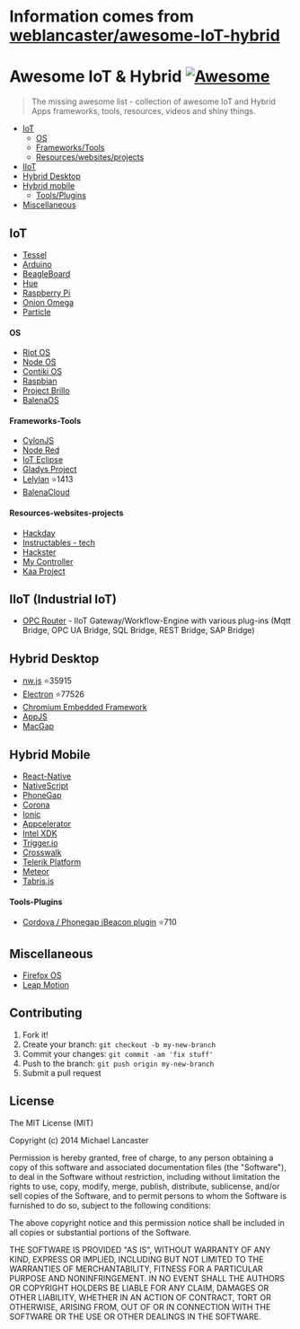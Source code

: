 # Information comes from [weblancaster/awesome-IoT-hybrid](https://github.com/weblancaster/awesome-IoT-hybrid)
# Awesome IoT & Hybrid [![Awesome](https://cdn.rawgit.com/sindresorhus/awesome/d7305f38d29fed78fa85652e3a63e154dd8e8829/media/badge.svg)](https://github.com/sindresorhus/awesome)

> The missing awesome list - collection of awesome IoT and Hybrid Apps frameworks, tools, resources, videos and shiny things.


- [IoT](#iot)
	- [OS](#os)
	- [Frameworks/Tools](#frameworks-tools)
	- [Resources/websites/projects](#resources-websites-projects)
- [IIoT](#iiot)
- [Hybrid Desktop](#hybrid-desktop)
- [Hybrid mobile](#hybrid-mobile)
	- [Tools/Plugins](#tools-plugins)
- [Miscellaneous](#miscellaneous)

## IoT
- [Tessel](https://tessel.io/)
- [Arduino](http://www.arduino.cc/)
- [BeagleBoard](http://beagleboard.org/bone)
- [Hue](http://www.developers.meethue.com/)
- [Raspberry Pi](https://www.raspberrypi.org/)
- [Onion Omega](https://www.kickstarter.com/projects/onion/onion-omega-invention-platform-for-the-internet-of/video_share)
- [Particle](https://www.particle.io/)

#### OS
- [Riot OS](http://www.riot-os.org/)
- [Node OS](https://node-os.com/)
- [Contiki OS](http://www.contiki-os.org/)
- [Raspbian](http://raspbian.org/)
- [Project Brillo](https://developers.google.com/brillo/)
- [BalenaOS](https://www.balena.io/os/)

#### Frameworks-Tools
- [CylonJS](http://cylonjs.com/)
- [Node Red](http://nodered.org/)
- [IoT Eclipse](http://iot.eclipse.org)
- [Gladys Project](http://gladysproject.com)
- [Lelylan](https://github.com/lelylan/lelylan) :star:1413
- [BalenaCloud](https://www.balena.io/)

#### Resources-websites-projects
- [Hackday](https://hackaday.io/projects)
- [Instructables - tech](http://www.instructables.com/tag/type-id/category-technology/)
- [Hackster](http://www.hackster.io/)
- [My Controller](https://www.mycontroller.org/#/home)
- [Kaa Project](https://www.kaaproject.org/)

## IIoT (Industrial IoT)
- [OPC Router](https://www.opc-router.com/) - IIoT Gateway/Workflow-Engine with various plug-ins (Mqtt Bridge, OPC UA Bridge, SQL Bridge, REST Bridge, SAP Bridge)


## Hybrid Desktop

- [nw.js](https://github.com/nwjs/nw.js) :star:35915
- [Electron](https://github.com/atom/electron) :star:77526
- [Chromium Embedded Framework](https://bitbucket.org/chromiumembedded/cef)
- [AppJS](http://appjs.com/)
- [MacGap](https://github.com/MacGapProject)

## Hybrid Mobile

- [React-Native](http://facebook.github.io/react-native/)
- [NativeScript](https://www.nativescript.org/)
- [PhoneGap](http://phonegap.com/)
- [Corona](http://coronalabs.com/)
- [Ionic](http://ionicframework.com/)
- [Appcelerator](http://www.appcelerator.com/)
- [Intel XDK](https://software.intel.com/en-us/html5/tools)
- [Trigger.io](https://trigger.io/)
- [Crosswalk](https://crosswalk-project.org/)
- [Telerik Platform](http://www.telerik.com/platform)
- [Meteor](https://www.meteor.com/)
- [Tabris.js](https://tabrisjs.com/)

#### Tools-Plugins

- [Cordova / Phonegap iBeacon plugin](https://github.com/petermetz/cordova-plugin-ibeacon) :star:710

## Miscellaneous

- [Firefox OS](https://www.mozilla.org/en-US/firefox/os/)
- [Leap Motion](https://www.leapmotion.com/)

## Contributing

1. Fork it!
2. Create your branch: `git checkout -b my-new-branch`
3. Commit your changes: `git commit -am 'fix stuff'`
4. Push to the branch: `git push origin my-new-branch`
5. Submit a pull request


## License

The MIT License (MIT)

Copyright (c) 2014 Michael Lancaster

Permission is hereby granted, free of charge, to any person obtaining a copy
of this software and associated documentation files (the "Software"), to deal
in the Software without restriction, including without limitation the rights
to use, copy, modify, merge, publish, distribute, sublicense, and/or sell
copies of the Software, and to permit persons to whom the Software is
furnished to do so, subject to the following conditions:

The above copyright notice and this permission notice shall be included in all
copies or substantial portions of the Software.

THE SOFTWARE IS PROVIDED "AS IS", WITHOUT WARRANTY OF ANY KIND, EXPRESS OR
IMPLIED, INCLUDING BUT NOT LIMITED TO THE WARRANTIES OF MERCHANTABILITY,
FITNESS FOR A PARTICULAR PURPOSE AND NONINFRINGEMENT. IN NO EVENT SHALL THE
AUTHORS OR COPYRIGHT HOLDERS BE LIABLE FOR ANY CLAIM, DAMAGES OR OTHER
LIABILITY, WHETHER IN AN ACTION OF CONTRACT, TORT OR OTHERWISE, ARISING FROM,
OUT OF OR IN CONNECTION WITH THE SOFTWARE OR THE USE OR OTHER DEALINGS IN THE
SOFTWARE.

